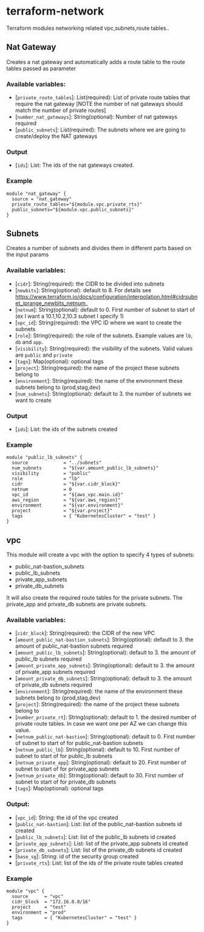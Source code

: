 # terraform-network
Terraform modules networking related vpc,subnets,route tables..

## Nat Gateway
Creates a nat gateway and automatically adds a route table to the route tables passed as parameter

### Available variables:
 * [`private_route_tables`]: List(required): List of private route tables that require the nat gateway [NOTE the number of nat gateways should match the number of private routes]
 * [`number_nat_gateways`]: String(optional):  Number of nat gateways required
 * [`public_subnets`]: List(required): The subnets where we are going to create/deploy the NAT gateways
### Output
 * [`ids`]: List: The ids of the nat gateways created.

### Example
  ```
  module "nat_gateway" {
    source = "nat_gateway"
    private_route_tables="${module.vpc.private_rts}"
    public_subnets="${module.vpc.public_subnets}"
  }
  ```
## Subnets

Creates a number of subnets and divides them in different parts based on the input params

### Available variables:
 * [`cidr`]: String(required): the CIDR to be divided into subnets  
 * [`newbits`]: String(optional): default to 8. For details see https://www.terraform.io/docs/configuration/interpolation.html#cidrsubnet_iprange_newbits_netnum_
 * [`netnum`]: String(optional): default to 0. First number of subnet to start of (ex I want a 10.1,10.2,10.3 subnet I specify 1)
 * [`vpc_id`]: String(required): the VPC ID where we want to create the subnets
 * [`role`]: String(required): the role of the subnets. Example values are `lb`, `db` and `app`.
 * [`visibility`]: String(required): the visibility of the subnets. Valid values are `public` and `private`
 * [`tags`]: Map(optional): optional tags
 * [`project`]: String(required): the name of the project these subnets belong to
 * [`environment`]: String(required): the name of the environment these subnets belong to (prod,stag,dev)
 * [`num_subnets`]: String(optional): default to 3. the number of subnets we want to create

### Output
 * [`ids`]: List: the ids of the subnets created

### Example
```
module "public_lb_subnets" {
  source             = "../subnets"
  num_subnets        = "${var.amount_public_lb_subnets}"
  visibility         = "public"
  role               = "lb"
  cidr               = "${var.cidr_block}"
  netnum             = 0
  vpc_id             = "${aws_vpc.main.id}"
  aws_region         = "${var.aws_region}"
  environment        = "${var.environment}"
  project            = "${var.project}"
  tags               = { "KubernetesCluster" = "test" }
}
```
## vpc
This module will create a vpc with the option to specify 4 types of subnets:
 - public_nat-bastion_subnets
 - public_lb_subnets
 - private_app_subnets
 - private_db_subnets

It will also create the required route tables for the private subnets. The private_app and private_db subnets are private subnets.

### Available variables:
 * [`cidr_block`]: String(required): the CIDR of the new VPC
 * [`amount_public_nat-bastion_subnets`]: String(optional): default to 3. the amount of public_nat-bastion subnets required
 * [`amount_public_lb_subnets`]: String(optional): default to 3. the amount of public_lb subnets required
 * [`amount_private_app_subnets`]: String(optional): default to 3. the amount of private_app subnets required
 * [`amount_private_db_subnets`]: String(optional): default to 3. the amount of private_db subnets required
 * [`environment`]: String(required): the name of the environment these subnets belong to (prod,stag,dev)
 * [`project`]: String(required): the name of the project these subnets belong to
 * [`number_private_rt`]: String(optional): default to 1. the desired number of private route tables. In case we want one per AZ we can change this value.
 * [`netnum_public_nat-bastion`]: String(optional): default to 0. First number of subnet to start of for public_nat-bastion subnets
 * [`netnum_public_lb`]: String(optional): default to 10. First number of subnet to start of for public_lb subnets
 * [`netnum_private_app`]: String(optional): default to 20. First number of subnet to start of for private_app subnets
 * [`netnum_private_db`]: String(optional): default to 30. First number of subnet to start of for private_db subnets
 * [`tags`]: Map(optional): optional tags


### Output:
 * [`vpc_id`]: String: the id of the vpc created
 * [`public_nat-bastion`]: List: list of the public_nat-bastion subnets id created
 * [`public_lb_subnets`]: List: list of the public_lb subnets id created
 * [`private_app_subnets`]: List: list of the private_app subnets id created
 * [`private_db_subnets`]: List: list of the private_db subnets id created
 * [`base_sg`]: String: id of the security group created
 * [`private_rts`]:  List: list of the ids of the private route tables created

### Example
 ```
 module "vpc" {
   source      = "vpc"
   cidr_block  = "172.16.0.0/16"
   project     = "test"
   environment = "prod"
   tags        = { "KubernetesCluster" = "test" }
 }
 ```
